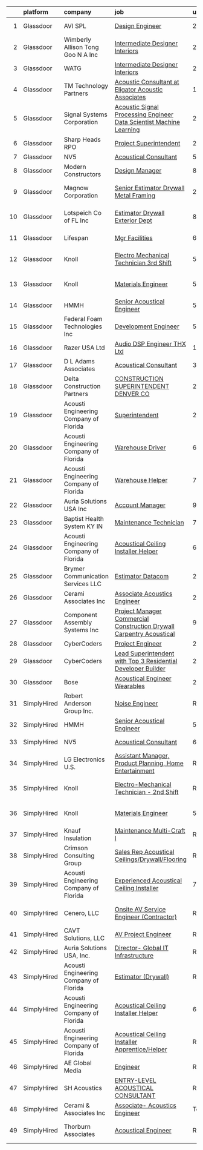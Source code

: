 

|    | platform    | company                                | job                                                                                                                                                                                                                                                                                                                                                                                                                                                                                                                                                                                                                                                                                                                                                                                                                                                                                                                                                                                                                                                                                                                                                                                                                                                                                                                                                                                                            | update_time   | location                  |
|---:|:------------|:---------------------------------------|:---------------------------------------------------------------------------------------------------------------------------------------------------------------------------------------------------------------------------------------------------------------------------------------------------------------------------------------------------------------------------------------------------------------------------------------------------------------------------------------------------------------------------------------------------------------------------------------------------------------------------------------------------------------------------------------------------------------------------------------------------------------------------------------------------------------------------------------------------------------------------------------------------------------------------------------------------------------------------------------------------------------------------------------------------------------------------------------------------------------------------------------------------------------------------------------------------------------------------------------------------------------------------------------------------------------------------------------------------------------------------------------------------------------|:--------------|:--------------------------|
|  1 | Glassdoor   | AVI SPL                                | [Design Engineer](https://www.glassdoor.com/partner/jobListing.htm?pos=119&ao=1136043&s=58&guid=000001818f5d17cabc3e250289f47a12&src=GD_JOB_AD&t=SR&vt=w&cs=1_54f3aaf3&cb=1655967652079&jobListingId=1007956196917&jrtk=3-0-1g67lq5vqirm0801-1g67lq605irnm800-c36061d5958a6f0f-)                                                                                                                                                                                                                                                                                                                                                                                                                                                                                                                                                                                                                                                                                                                                                                                                                                                                                                                                                                                                                                                                                                                               | 24h           | Lewisville, TX            |
|  2 | Glassdoor   | Wimberly Allison Tong   Goo N A   Inc  | [Intermediate Designer   Interiors](https://www.glassdoor.com/partner/jobListing.htm?pos=118&ao=1136043&s=58&guid=000001818f5d17cabc3e250289f47a12&src=GD_JOB_AD&t=SR&vt=w&cs=1_a0035c11&cb=1655967652079&jobListingId=1007957725605&jrtk=3-0-1g67lq5vqirm0801-1g67lq605irnm800-89c5c094c03f6177-)                                                                                                                                                                                                                                                                                                                                                                                                                                                                                                                                                                                                                                                                                                                                                                                                                                                                                                                                                                                                                                                                                                             | 24h           | New York, NY              |
|  3 | Glassdoor   | WATG                                   | [Intermediate Designer   Interiors](https://www.glassdoor.com/partner/jobListing.htm?pos=116&ao=1136043&s=58&guid=000001818f5d17cabc3e250289f47a12&src=GD_JOB_AD&t=SR&vt=w&cs=1_dfff2d83&cb=1655967652079&jobListingId=1007957701322&jrtk=3-0-1g67lq5vqirm0801-1g67lq605irnm800-b39dcda150869704-)                                                                                                                                                                                                                                                                                                                                                                                                                                                                                                                                                                                                                                                                                                                                                                                                                                                                                                                                                                                                                                                                                                             | 24h           | New York, NY              |
|  4 | Glassdoor   | TM Technology Partners                 | [Acoustic Consultant at Eligator Acoustic Associates](https://www.glassdoor.com/partner/jobListing.htm?pos=114&ao=1136043&s=58&guid=000001818f5d17cabc3e250289f47a12&src=GD_JOB_AD&t=SR&vt=w&cs=1_6b83917a&cb=1655967652079&jobListingId=1007955823593&jrtk=3-0-1g67lq5vqirm0801-1g67lq605irnm800-c652bbd2d9441aa1-)                                                                                                                                                                                                                                                                                                                                                                                                                                                                                                                                                                                                                                                                                                                                                                                                                                                                                                                                                                                                                                                                                           | 1d            | Remote                    |
|  5 | Glassdoor   | Signal Systems Corporation             | [Acoustic Signal Processing Engineer   Data Scientist  Machine Learning](https://www.glassdoor.com/partner/jobListing.htm?pos=106&ao=1110586&s=58&guid=000001818f5d17cabc3e250289f47a12&src=GD_JOB_AD&t=SR&vt=w&ea=1&cs=1_3f1d6d7e&cb=1655967652079&jobListingId=1007956838548&cpc=F45C15D234B746DE&jrtk=3-0-1g67lq5vqirm0801-1g67lq605irnm800-96c0718053dcc8de--6NYlbfkN0A2NX-yk-5saWumjHCeW1U7wjRG-yaZl6appTnwIWK0f8rKwxSZ_KunMwK6fICiLI7qhyb3VAP4n1P5rpdvWk_RblNP3dRrd7v1Vt5Rd7f2v0TATNLpa-x9D-YfHHQZnzCxjYNM3HlWGZn4DUHSM-NU1Njd63DZ3dR8OOiRnctXV-JdZGNwclMjFVL0PJPke_eWrTf1mCeIs4vGZ9_rVHn8_zhSumDJFIyav5Js348FcR3CinAe8uS1jhk76ok07JMVvRCbyAuuRp3ilwW9JYzcn1zjzX16FMQdkoqSywIAHHsgMcXboRDilC4BhBmR6TyqrwCVF_OHZL2b4IuHweke-RlIlWZndIOSKF1CKQ519y5FCD_uIb6w9nyRhpWihI1SdksYdEnhHssijWVvpT4KUWqOyW9VPSXjrD_MUNw1LEv4c_FPh6k30IEQxjPtCq_7bo4-XxnnmLsFvQ-lUb2EsHKSV_neSUhrDd3ufTMWuvTTk5nLCejXUkqX0X7kPtUCuxpH4iQrQg%3D%3D)                                                                                                                                                                                                                                                                                                                                                                                                                                                                                  | 24h           | Washington, DC            |
|  6 | Glassdoor   | Sharp Heads RPO                        | [Project Superintendent](https://www.glassdoor.com/partner/jobListing.htm?pos=125&ao=1136043&s=58&guid=000001818f5d17cabc3e250289f47a12&src=GD_JOB_AD&t=SR&vt=w&ea=1&cs=1_f8520de1&cb=1655967652080&jobListingId=1007951853472&jrtk=3-0-1g67lq5vqirm0801-1g67lq605irnm800-cc615165c85f0b3f-)                                                                                                                                                                                                                                                                                                                                                                                                                                                                                                                                                                                                                                                                                                                                                                                                                                                                                                                                                                                                                                                                                                                   | 2d            | Pasadena, CA              |
|  7 | Glassdoor   | NV5                                    | [Acoustical Consultant](https://www.glassdoor.com/partner/jobListing.htm?pos=105&ao=1110586&s=58&guid=000001818f5d17cabc3e250289f47a12&src=GD_JOB_AD&t=SR&vt=w&cs=1_47d1f35a&cb=1655967652077&jobListingId=1007946881444&cpc=E521981D00147CE2&jrtk=3-0-1g67lq5vqirm0801-1g67lq605irnm800-38cdf447902cd2f5--6NYlbfkN0B5ErWgTX1DuGpFjBtn3pzOpOEUZEj9qW8_LUrm9Vw7kb2d5uWKfKRSYXAKobuQtLPhqHvOEZ1PGhdB-n3aOgFi45vtzqWAP4EhptpqTz7YMNA4VKDL4_zGYFUS0E5On5jgH0aHjpg7543t5wInzkdd1RDQT_JEXGQOWENOVsbbIWvof75BxFcwmABk_USQIfqVDBy9rjjgBIvjasyfMw2wTZph3ZZukEE7JqnBhfaxMKycjJD2n7zJgjFf_jaBNiR82Bvv_VwiCVCvjrRLjoM9-02ByIt236WU3XaLOAdCmkvu-PumRq1wRQquFCo97SeVsr3F7eG-yyMUGsr2Kz9_L-GcmjRs7H6BKyeZc6qBM-VxzYYZxY2JMnuMjLCdON9GcoqCCsK9Gk_8AhT0lhB3xw6qxp3290LBI65IVEcmNt21ruTMhDDBQPMV9eOh82p1nbHBaNDDAyVeIftgPs9QdOcw9D9CR54G2tbzzN_NWv-ZmgZsgfE7h8o8RPaL9pVdvkSgmkCQBFBmdXF_jhozWHp2mYvnKleFF6WXw0GzurAHeMe29DcFl16qkehc-m12_D1UKdDzPfYifzo0FUXWkmBq-SLSzFMt0ebsNWqarMmvb97GEK950oX69YJkzGMdsrmM2T2V3b4IvumPXJ0tmJm_1ZEIr36wAdN7KP0dVp894DsHoWX858rRY37KwRH6St5BsKavuP2olyCx97ArAOzwG44XGvFK2dsxElUGTQ%3D%3D)                                                                                                                                                                                                                                                                                                        | 5d            | Cary, NC                  |
|  8 | Glassdoor   | Modern Constructors                    | [Design Manager](https://www.glassdoor.com/partner/jobListing.htm?pos=109&ao=1110586&s=58&guid=000001818f5d17cabc3e250289f47a12&src=GD_JOB_AD&t=SR&vt=w&cs=1_4dab17cc&cb=1655967652078&jobListingId=1007939620389&cpc=654405A9B1E0A9F5&jrtk=3-0-1g67lq5vqirm0801-1g67lq605irnm800-300defbae6808bc2--6NYlbfkN0BWVtuHEz6AyLENZZH3gEjPS7Gwob6ZhKSPXajVqwrpD3OBljrUokon_Y6eCt-wPOCodp57VRj0D6BSsrDGh8VzJZpaMW3sS4BuqlSuiRsob81PvRaY0cRxvVk8lYNdrAt9ji2fGNny54oeytuB3lLRZs_Ne6WuwD25wDDKeiwbEEMIJHlyOa1oM62TxDbiMHtjxcpUV9QbZ8C-SBaR2yTf4uO1CJp00WqLrnW2idOluiZfM_vC95t7tt0n7Q0PmM865By_GWE_IdLjtK7sP33R-kA9s5-bVTvw95MhNhJjalDQ2UXyh85WzlPcoYPLSrGQ8Vym-cgQnPv38IZrXyXDvxtT-rptiJB7cw0c_zFsuMs0A48zNrzbpgZNO1L9yuZFqE1d8Doo8ANzgQw17ZC2O75T2I0199xl_y8uTCzTgPYK3nwQBMsEzivPuLHTxH9vjoDr6AdTzC3s6HU1-luaQ1tEcfhOMzG-vDYr1It3jffUS3Fq-VUIVvbyUVcQWPwjDjVK7D3gzTvuN3Lk49BpHKBVbKeaMaI%3D)                                                                                                                                                                                                                                                                                                                                                                                                                                                                                                                             | 8d            | Houston, TX               |
|  9 | Glassdoor   | Magnow Corporation                     | [Senior Estimator   Drywall   Metal Framing](https://www.glassdoor.com/partner/jobListing.htm?pos=126&ao=1136043&s=58&guid=000001818f5d17cabc3e250289f47a12&src=GD_JOB_AD&t=SR&vt=w&ea=1&cs=1_b5889be6&cb=1655967652080&jobListingId=1007952242248&jrtk=3-0-1g67lq5vqirm0801-1g67lq605irnm800-50ec9679581eebf9-)                                                                                                                                                                                                                                                                                                                                                                                                                                                                                                                                                                                                                                                                                                                                                                                                                                                                                                                                                                                                                                                                                               | 2d            | Rancho Dominguez, CA      |
| 10 | Glassdoor   | Lotspeich Co  of FL  Inc               | [Estimator   Drywall   Exterior Dept](https://www.glassdoor.com/partner/jobListing.htm?pos=123&ao=1136043&s=58&guid=000001818f5d17cabc3e250289f47a12&src=GD_JOB_AD&t=SR&vt=w&cs=1_27415cd8&cb=1655967652080&jobListingId=1007938937908&jrtk=3-0-1g67lq5vqirm0801-1g67lq605irnm800-da026c87751400ef-)                                                                                                                                                                                                                                                                                                                                                                                                                                                                                                                                                                                                                                                                                                                                                                                                                                                                                                                                                                                                                                                                                                           | 8d            | Fort Lauderdale, FL       |
| 11 | Glassdoor   | Lifespan                               | [Mgr Facilities](https://www.glassdoor.com/partner/jobListing.htm?pos=120&ao=1136043&s=58&guid=000001818f5d17cabc3e250289f47a12&src=GD_JOB_AD&t=SR&vt=w&cs=1_c0fa06ab&cb=1655967652079&jobListingId=1007945347526&jrtk=3-0-1g67lq5vqirm0801-1g67lq605irnm800-8b9404dad8a8cf05-)                                                                                                                                                                                                                                                                                                                                                                                                                                                                                                                                                                                                                                                                                                                                                                                                                                                                                                                                                                                                                                                                                                                                | 6d            | Providence, RI            |
| 12 | Glassdoor   | Knoll                                  | [Electro Mechanical Technician   3rd Shift](https://www.glassdoor.com/partner/jobListing.htm?pos=104&ao=1110586&s=58&guid=000001818f5d17cabc3e250289f47a12&src=GD_JOB_AD&t=SR&vt=w&ea=1&cs=1_3423f054&cb=1655967652078&jobListingId=1007948405562&cpc=836FE5B94F8D537D&jrtk=3-0-1g67lq5vqirm0801-1g67lq605irnm800-836adb7bc904872e--6NYlbfkN0Bs6Hrdpyvs2o5KmtMOE3ow_2qlp-VEg8AFa-3mMondyt9WiYGJDEittzCcqQ0pU4JhNpVoVZGgeF16LqonrSQ76sCGOBUSDQXKC6EuW4Ga6nPz8odLAKeACT15QvkqCP4UjPzPcNMSbVNQTT6k9cIONFZa_Q_a3yhPAw0rmg6OGYVKIyLdnxAKtMYtH79Cz7Kt-ZFeSiDaqLjoN7TMlFHq2CJZf_JESrO9v_K9OLC52dlPPBTKwaeDZ5SoP8NLr6UvROP8Ru_OPKFr7Z_Ew6pqNZNysScJg3-NZu4A1gkEos3QFCZ0_AB1hdMTYf-3A3gUFTA23sb5OT-gd_krzPUlHypQnzYcPH9450sOT52R3CWEXD29HRkAJdKf0Y4hh5SpcH1WhNM2A9nvGsvy8j788IZ8FyxFKpmKedoXscm9WV0ubZ6xCt5YgI3g5i4jWeJvW0CMO_ksmv89P2f27LPXoUi7IFZypnajG4xsd9c3dSTVZZYG2P3OJ3iKlFfDB3KaYXdszUvbuPV-nAPgPOXxqGUx7M9I8yrhfaTwS9pFr1AmoURDL2wPoqqZC64xQvgj7gZt8_Liw2n4cxVRUp5e9aOCBrfNl7j-nx1JISYDeIRckoKB-Rtn7fePKM-bV928ONrJg7LgWgt-ccMgOkQh3rUtT-4_VQDxDA1Q4w0U7DOvHVTyjm6wbW2R66v3XwoE43hPsGhFlOg8HfdUMNHWQsuL0xjKu7wbTUd8TnC8pqtJNVz9VjhQB8tlRGtLqH96Y9rwY2VW-bn1sFa1r8iFPQ8rPPSdfS1uCkoRd7G6u8jNEhXNtVGGjy81vJ6mg72GK65r_fVJyfOnmFX4aEhgFmtw8t83BG-K7l3FCM-k31QBqqhKPIASZU1mSchuF1HPr4lSEhB5DADnLt5d5vLw)                                                                                                           | 5d            | East Greenville, PA       |
| 13 | Glassdoor   | Knoll                                  | [Materials Engineer](https://www.glassdoor.com/partner/jobListing.htm?pos=103&ao=1110586&s=58&guid=000001818f5d17cabc3e250289f47a12&src=GD_JOB_AD&t=SR&vt=w&ea=1&cs=1_22028389&cb=1655967652078&jobListingId=1007948405528&cpc=76F449EC3649FD14&jrtk=3-0-1g67lq5vqirm0801-1g67lq605irnm800-738c4eeeea4829cc--6NYlbfkN0Bs6Hrdpyvs2o5KmtMOE3ow_2qlp-VEg8AFa-3mMondyt9WiYGJDEittzCcqQ0pU4JhNpVoVZGgeHrYmZxFpF72hoPFIrD2EMFoAcAYCkgtReb68TsoCmkoHu1E7XzO0NC8qdDrAgxjNvzNbnKflDO3Le8zz5mXoDb3cJsiTWgPZ_9RwwFe9jU3L_5O6Ub4QJCOGVDCKvTDXeu30fNUERoCXfRSzlAyVbzOpwxw6Ka7BkV0cakm-tiaA0WsOn5dT_ZjVjaJ80QVaYiIP-JWNSUfrZ1RRdXpm_Om20MzdV_WqSFLIzSzyxcJMPn_nEiFF4tV39rHi1iWgTmrg0i0i-1CI58K3Ah0Ho3iFRh6Vi9Ax8IrzB7zvYy0AwvBsp5RPSQPKVJNYMMDr8Zi5X2azAhXOpUpphguKHUVAFiGbmRU5gwd_mZFZa97gGjvyulDRyXuxAkPkyFwBIZvyqqUQs0ZTITcNwE6kWSkGXVFGVkPLDrSzoEjVKnK82yQafEDTnmgxdx88jGlztXcqsoH2KseZXAkgH8faicL5k1LNlhxLhQls_WTZetl0usyxVc5Isi5kOIV1g8TiibK9fXSuMRtgLi3tOz0CzJU4dsRRWbKTsUN8CK30IPDjkxcerTjq3ZkhF2KooeRXLCkCBF6mmQVHSDzyUv1rN_t_vMboDtMUbX-aES9FKJD5YASrchGQkxsjIUrtBLlFI7aKXn9J4E2lJlRn23BQyLlXrEpr9ByyHsNiIUv_i2dACd87j7lpbw1vTZ6VWFfPZphB-y4Q9xz6h8w14Bt_ThUSVGDIzI43cr2YOCx8Ze6CVWKsLqYsoQc0k53iAHOTPrQrYBcb3v4UraCbglajFkK6-0mfFGxt8UL4t3NsHbUMiMio9Xgbi_OChFuO_KGlkRHa4DjV1t1)                                                                                                                                  | 5d            | East Greenville, PA       |
| 14 | Glassdoor   | HMMH                                   | [Senior Acoustical Engineer](https://www.glassdoor.com/partner/jobListing.htm?pos=122&ao=1136043&s=58&guid=000001818f5d17cabc3e250289f47a12&src=GD_JOB_AD&t=SR&vt=w&ea=1&cs=1_d1ab2173&cb=1655967652080&jobListingId=1007947614045&jrtk=3-0-1g67lq5vqirm0801-1g67lq605irnm800-ef45211b434df602-)                                                                                                                                                                                                                                                                                                                                                                                                                                                                                                                                                                                                                                                                                                                                                                                                                                                                                                                                                                                                                                                                                                               | 5d            | Remote                    |
| 15 | Glassdoor   | Federal Foam Technologies  Inc         | [Development Engineer](https://www.glassdoor.com/partner/jobListing.htm?pos=102&ao=1110586&s=58&guid=000001818f5d17cabc3e250289f47a12&src=GD_JOB_AD&t=SR&vt=w&ea=1&cs=1_05a0d0bd&cb=1655967652077&jobListingId=1007947940552&cpc=533549D2FE051FA5&jrtk=3-0-1g67lq5vqirm0801-1g67lq605irnm800-ef86a5c03f3610f6--6NYlbfkN0A2cWPv4WwwwsK-OqGx29RZ2Cn8DxvKG2W112bVX1U7wWnkf1H17aEarXen-Vs4_K0x0C0G9H6TQOSr_-WNGU1mSVG3EAoL07kugMEyHyS1RO0bfcztZ45fqUNF-aWZM5z8gstW6FXqOkdA8HsnUklK6ssTEaXMYbYtSHvZgsdxPZmIZ0zr9ADGdlP0LOB2QK33leBtMQO6fExVDm1g_PMO_f72swzsXsUTAtYSF6AD70QP66hJ1VQkOFs6XqksZCnHuFCfflZtUGNgE_MIqUdBowlqICTevnYF-7tlaQjYsYOxFgen7kVx9nNILEhdHDCV1r0gz29eXI2WJ2vYLKzUNfEeuVNsYYDPCn1BDXqa8tkf5mRZ3wQkvJlUREKo13PuWLQSr-IFTtgOfdabhm1ns9o2VPyqRGjYXlooaBHI-z0Fs1mf6gc2Mnxux8FYCUlYaCJyJ0CAdK-tKeiTTD8GrmANJD1w7iNXQkh4lwKLDxtlXaAg4x1qCQakUPwQsF_XQWYq_hvoDg%3D%3D)                                                                                                                                                                                                                                                                                                                                                                                                                                                                                                                                    | 5d            | New Richmond, WI          |
| 16 | Glassdoor   | Razer USA Ltd                          | [Audio DSP Engineer  THX  Ltd  ](https://www.glassdoor.com/partner/jobListing.htm?pos=128&ao=1136043&s=58&guid=000001818f5d17cabc3e250289f47a12&src=GD_JOB_AD&t=SR&vt=w&cs=1_e6876ff7&cb=1655967652080&jobListingId=1007929771967&jrtk=3-0-1g67lq5vqirm0801-1g67lq605irnm800-c16985831cd54b74-)                                                                                                                                                                                                                                                                                                                                                                                                                                                                                                                                                                                                                                                                                                                                                                                                                                                                                                                                                                                                                                                                                                                | 13d           | Remote                    |
| 17 | Glassdoor   | D  L  Adams Associates                 | [Acoustical Consultant](https://www.glassdoor.com/partner/jobListing.htm?pos=113&ao=1136043&s=58&guid=000001818f5d17cabc3e250289f47a12&src=GD_JOB_AD&t=SR&vt=w&cs=1_82a84808&cb=1655967652079&jobListingId=1007950644579&jrtk=3-0-1g67lq5vqirm0801-1g67lq605irnm800-4a09dd97bd898b36-)                                                                                                                                                                                                                                                                                                                                                                                                                                                                                                                                                                                                                                                                                                                                                                                                                                                                                                                                                                                                                                                                                                                         | 3d            | Remote                    |
| 18 | Glassdoor   | Delta Construction Partners            | [CONSTRUCTION SUPERINTENDENT   DENVER  CO](https://www.glassdoor.com/partner/jobListing.htm?pos=107&ao=1110586&s=58&guid=000001818f5d17cabc3e250289f47a12&src=GD_JOB_AD&t=SR&vt=w&ea=1&cs=1_e19081ea&cb=1655967652078&jobListingId=1007956911282&cpc=E521981D00147CE2&jrtk=3-0-1g67lq5vqirm0801-1g67lq605irnm800-903b15f88aa66c73--6NYlbfkN0Cj-0AWFk8YIAzjPUqSAORsb3FxrUXsbyXR4lOB2TLv2tyYKygTso0NBI3XodKDDUmGlZdu-kdxsVVforq47A2PkfD3sF3fdXtHsbhOusrj_kM51WjMKCU6SOf8kvfrX7SEMk7CpDx3PILo_LDk35i3dU2ZKjtRvTScuYcqi6DSia0zWKJUOFFkAzhEhVz5KRe0o2C-gYD8rSH1kF6wuSIXL-AtmAIfkopyHIfl9WVz8XPullnqrpJ3o7QGrtLiZQlMtFjD84KGQrTOty3nN0QvUnZuzdOMsWlc2v4KJPGimRdoOSgFH9I_BhnQdMFpUX9cpS42Vw5cj5OWSfJhfLsen3V_Deb0LUEDp7jpndFkucd-9HJp4fIXTsTlD6EuIbxo25iP5vck_kyT-C5NoJss60RTc-CAZWkvEqIl2E0n83sadb_HhU75xznG_Mrksd8EgEffrSU6_jNjQ-smJsqlewYTcSTpZCwEA7mXj-6S-LpaJEljmveDBYpFXXOg4lc8M6IWuVXR-qIRqm9CRkGHit8vwSWVj5y8loKW5jQuwuyxoNpLunW0Yx8QHHy1iktMY9cqJauShRP74xVLNxhEFawUiz3TZBzsm7laaNHqzg%3D%3D)                                                                                                                                                                                                                                                                                                                                                                                                                | 24h           | Denver, CO                |
| 19 | Glassdoor   | Acousti Engineering Company of Florida | [Superintendent](https://www.glassdoor.com/partner/jobListing.htm?pos=130&ao=1136043&s=58&guid=000001818f5d17cabc3e250289f47a12&src=GD_JOB_AD&t=SR&vt=w&ea=1&cs=1_960d7ba7&cb=1655967652080&jobListingId=1007956799237&jrtk=3-0-1g67lq5vqirm0801-1g67lq605irnm800-36fb09ec2a4207ff-)                                                                                                                                                                                                                                                                                                                                                                                                                                                                                                                                                                                                                                                                                                                                                                                                                                                                                                                                                                                                                                                                                                                           | 24h           | Charleston, SC            |
| 20 | Glassdoor   | Acousti Engineering Company of Florida | [Warehouse Driver](https://www.glassdoor.com/partner/jobListing.htm?pos=121&ao=1136043&s=58&guid=000001818f5d17cabc3e250289f47a12&src=GD_JOB_AD&t=SR&vt=w&ea=1&cs=1_25e87fa4&cb=1655967652079&jobListingId=1007944984820&jrtk=3-0-1g67lq5vqirm0801-1g67lq605irnm800-0d7d3f53ee2ae166-)                                                                                                                                                                                                                                                                                                                                                                                                                                                                                                                                                                                                                                                                                                                                                                                                                                                                                                                                                                                                                                                                                                                         | 6d            | Garner, NC                |
| 21 | Glassdoor   | Acousti Engineering Company of Florida | [Warehouse Helper](https://www.glassdoor.com/partner/jobListing.htm?pos=112&ao=1136043&s=58&guid=000001818f5d17cabc3e250289f47a12&src=GD_JOB_AD&t=SR&vt=w&ea=1&cs=1_b91fff73&cb=1655967652079&jobListingId=1007942835930&jrtk=3-0-1g67lq5vqirm0801-1g67lq605irnm800-0d3d544fbfcae196-)                                                                                                                                                                                                                                                                                                                                                                                                                                                                                                                                                                                                                                                                                                                                                                                                                                                                                                                                                                                                                                                                                                                         | 7d            | Tampa, FL                 |
| 22 | Glassdoor   | Auria Solutions USA  Inc               | [Account Manager](https://www.glassdoor.com/partner/jobListing.htm?pos=124&ao=1136043&s=58&guid=000001818f5d17cabc3e250289f47a12&src=GD_JOB_AD&t=SR&vt=w&ea=1&cs=1_6485fe45&cb=1655967652080&jobListingId=1007935934805&jrtk=3-0-1g67lq5vqirm0801-1g67lq605irnm800-40165cacb6787e11-)                                                                                                                                                                                                                                                                                                                                                                                                                                                                                                                                                                                                                                                                                                                                                                                                                                                                                                                                                                                                                                                                                                                          | 9d            | Southfield, MI            |
| 23 | Glassdoor   | Baptist Health System KY   IN          | [Maintenance Technician](https://www.glassdoor.com/partner/jobListing.htm?pos=129&ao=1136043&s=58&guid=000001818f5d17cabc3e250289f47a12&src=GD_JOB_AD&t=SR&vt=w&cs=1_b6819e6a&cb=1655967652080&jobListingId=1007942474973&jrtk=3-0-1g67lq5vqirm0801-1g67lq605irnm800-ccdf2012f0d8f899-)                                                                                                                                                                                                                                                                                                                                                                                                                                                                                                                                                                                                                                                                                                                                                                                                                                                                                                                                                                                                                                                                                                                        | 7d            | Richmond, KY              |
| 24 | Glassdoor   | Acousti Engineering Company of Florida | [Acoustical Ceiling Installer Helper](https://www.glassdoor.com/partner/jobListing.htm?pos=111&ao=1136043&s=58&guid=000001818f5d17cabc3e250289f47a12&src=GD_JOB_AD&t=SR&vt=w&ea=1&cs=1_4277ed62&cb=1655967652079&jobListingId=1007944723181&jrtk=3-0-1g67lq5vqirm0801-1g67lq605irnm800-6c0dcea35b021549-)                                                                                                                                                                                                                                                                                                                                                                                                                                                                                                                                                                                                                                                                                                                                                                                                                                                                                                                                                                                                                                                                                                      | 6d            | Garner, NC                |
| 25 | Glassdoor   | Brymer Communication Services LLC      | [Estimator   Datacom](https://www.glassdoor.com/partner/jobListing.htm?pos=127&ao=1136043&s=58&guid=000001818f5d17cabc3e250289f47a12&src=GD_JOB_AD&t=SR&vt=w&ea=1&cs=1_a790e37d&cb=1655967652080&jobListingId=1007952600924&jrtk=3-0-1g67lq5vqirm0801-1g67lq605irnm800-aaf7ed25e9749c82-)                                                                                                                                                                                                                                                                                                                                                                                                                                                                                                                                                                                                                                                                                                                                                                                                                                                                                                                                                                                                                                                                                                                      | 2d            | Dallas, TX                |
| 26 | Glassdoor   | Cerami   Associates Inc                | [Associate  Acoustics Engineer](https://www.glassdoor.com/partner/jobListing.htm?pos=115&ao=1136043&s=58&guid=000001818f5d17cabc3e250289f47a12&src=GD_JOB_AD&t=SR&vt=w&ea=1&cs=1_9657b4ec&cb=1655967652079&jobListingId=1007957013624&jrtk=3-0-1g67lq5vqirm0801-1g67lq605irnm800-d38de64c525973b1-)                                                                                                                                                                                                                                                                                                                                                                                                                                                                                                                                                                                                                                                                                                                                                                                                                                                                                                                                                                                                                                                                                                            | 24h           | New York, NY              |
| 27 | Glassdoor   | Component Assembly Systems  Inc        | [Project Manager Commercial Construction Drywall Carpentry Acoustical](https://www.glassdoor.com/partner/jobListing.htm?pos=101&ao=1110586&s=58&guid=000001818f5d17cabc3e250289f47a12&src=GD_JOB_AD&t=SR&vt=w&ea=1&cs=1_0705e729&cb=1655967652077&jobListingId=1007935934231&cpc=A01C6279D92D7ADF&jrtk=3-0-1g67lq5vqirm0801-1g67lq605irnm800-6a605ab1d05b13e6--6NYlbfkN0CPEiJEzZq4I_K6S6Q9VC1QMfIsI0INZ1UYi7vjgDL48YaPGGDdkp1ZptggltuiVEahaoSkjo_nPwvC16fFSZtThfw4oQZdEXq8bQBBN7x6qIAhAZQZgVwy4V0zA2pBjPzqAUnFVwXcr4Ji6iywunNJEhkQOB46ytsqEBuYkZsS9UumQJ5kuTOhFhGULIwIXSohLGtvQxleRAu8ypOri6ttXqGyIPoZBYLSxNuF3ySHOtWonJ81rfApz-nVrjDEAgWs5_f1Vbj6a56nQwKVX-OGnsak5iofkI-XyKnZ0MsBeaI6sQxmTvnDRrmi47ld24kWbK5ON5DjTAIx5viIS6Am9MgEKBoWlO5a0bou7Er1szIrO818JCfDGaVRTdGNDeHY1XoDTHBey_phfpw4HG5b-xPfv8tNewzFbWw-mAqwCNP7z20r8AdCXY2rdKbXyRkLP_LZBAXB6i6nqd-SuPSHro0PVZt_85kvP94fp_3c2p10e0dUN3TU2R1Z4fViqzZQrpuBw9v2YZHCvHJCDMS676caDg5Wnzs7Uq59Osd4DNbhErBpIQGDISo_1uDuN2VGmftBdLAqzg%3D%3D)                                                                                                                                                                                                                                                                                                                                                                                                                    | 9d            | Lanham, MD                |
| 28 | Glassdoor   | CyberCoders                            | [Project Engineer](https://www.glassdoor.com/partner/jobListing.htm?pos=108&ao=1110586&s=58&guid=000001818f5d17cabc3e250289f47a12&src=GD_JOB_AD&t=SR&vt=w&cs=1_9d0cfb3c&cb=1655967652078&jobListingId=1007951481609&cpc=A65DF3A704A48F9B&jrtk=3-0-1g67lq5vqirm0801-1g67lq605irnm800-5e15ce86a82f10a5--6NYlbfkN0CpFJQzrgRR8WqXWK1qKKEqALWJw739KlKqr2H-MSI4eoBlI4EFrmor2FYZMP3muM02F11t3FVaQMQHKNdiL5kgjUclVIdnNTKm21E__u8sObD8h5LtCVPK7LWfQDutxH8HbR6RbGNz-KrR1MENm6UIXdDNjcIxCHmu03pDfYFV_bv2A-PvE7WbecSdjk6WuTJMPORW_CSyvMxNV3IhkDW0JSLWnjB72YNQHO40OGk-CO-bffPbcavXboOzEyxaBUtD92vGLhw5_UZx0f7Vp93ZTtxWb7j_995bV2pnGkyaShENuGQf6rH48tJ4Uk1BtxDe_uVAs6bvpFcKSYfuQxaTwMbaooWo-6On3hyPraMAATjeg6aGgi-0MlUAjbbtmYWPwkiQJv6f0IJ_MbuPkNTglty2lwO0dhtBNOx1PFwb7q3GN3vHDD6ItaFNcBnXk-Ga87UD2seO_I6zAAMA31EgSrJgCw1Emuemu2sJHFwgfgTlo8U8bv5VIfJio-EfAR9PUF-JFf9DMXKEReRQ2ldWVToLekRgZ8W-Nv_DO5eHoYqFBtZcUmqcfvGCL17mqr55vBMeGM3cOYMkzTasYbQOvTq7F3_YIjjRNpjTGpwj0qqiLf6Z5s7he9y8ExWiOoisDTbghXPrV6i0kb-1-Ei1KDF88H5Ym-6ZgNcm1c7zKV-Eokn8FwGp8c5WmV3e-zEsiMrvAHidUQy2tIz9xfH6dZjzbehFhdJqKFqun42Yt2HHU_vWUc0-4YwL4C_SZ6IywrI8QYbhwYWZ2v8PZg81tPswGYFsB8TYUmLl6Oz4QBh1HiNEFzDn9wlJiCClR1bi_bBrSFDXCdRVrNT8y_2tNJOdxGu3PHvAKImVxnR7nrgzmuL2uj02Y45MfCuHMl3ozZVPizT-P_cnTBxoXhG6wDrFs9VRg2vB_dNCbAAB2iD9Ujmz9WC5t4zUEBQgPlsZI2GW-sFFPqA7u3N5IxbkiViSJY0P3AQ%3D)                                                           | 2d            | Eugene, OR                |
| 29 | Glassdoor   | CyberCoders                            | [Lead Superintendent with Top 3 Residential Developer Builder](https://www.glassdoor.com/partner/jobListing.htm?pos=110&ao=1110586&s=58&guid=000001818f5d17cabc3e250289f47a12&src=GD_JOB_AD&t=SR&vt=w&cs=1_d72f1619&cb=1655967652078&jobListingId=1007957267352&cpc=334ABAF5D42DC775&jrtk=3-0-1g67lq5vqirm0801-1g67lq605irnm800-8f778e128005a1da--6NYlbfkN0CpFJQzrgRR8WqXWK1qKKEqALWJw739KlKqr2H-MSI4eoBlI4EFrmor2FYZMP3muM1JQSspqDQOLW9e5X81G2H_9WaSGRARG1KBvcTxkF5qn-Cda89ULhxr_fRuEXvTfndCQccz-XSgCxFMZxTR8Dy_2jLGiLXCMy5eTGC63eZF67rTFnkZHYhYAPWiUGMtMp4FYWfjNkUrQYKAZr4znGE-Ovdd4xZayukqUSQG0iI7u7SDKXJhSR3ZqiT5-omjkRHHb9ZYkyE8671AbAMiiam8wUwYvBMV8nIHDz4CfXWclDw0qmJpMjuQzVZ7IkEpc1VxoJ2Ve9GD6K1WPxFwoL6QkB-ELdknBDrq4k9lhNlfQR9SDubNA5kO2mHvn-kjOviReD-27NkghN_ornbBxWyLy_XYhi7sPwhs5MqIjSZKDSUeU0IwftsQVRJKT9IHBdZrDAhEv4Hriy0qwlR5-1C83uCyxO86LvDLZUyz7WWiDAEdcIpeNHAxhnSsWkJlzpWt1liNgKWrQRUer4godwMCYS1bpun8hkvS6HleRfHyIsuZlL2hDkFH8VJEOTNoBeVQkvyjDcpuoA-mWpzfLsIDMBubOEpf4TOo_gcRjmsNIrdOYPEv_7Ywij65--841DMwUYS1JBAqwBUK9EfgihZhJ7yvHh3ENriDyeJ3YVicKmZVxTWUE0ZjSUTOeVvjjgh1Pkd_59mJvbw4yXd2rcZtIhczLH9l3o6DMRbWn49DJud4TJK7RYK3u7w3XGd7Qbko_-3RDIE6o3Zq0dOZmjOTajp7HVri4Y-F5rM8AJ7a7QNASOenp3MKObHg_W8XHW4m6ax7Xri6lz4vNxQOKd8kYn6Aks3Jla4L9NS197pONX0DUCASKpv7posL0lb3POTNjApmEtCu4JAxPOIq_NO5BE1auIKHcKS6RhExVmO2btw8BOkroRTNezg9jrze6i-rgKSbUIQ7y4f4LT8I6JixOOGk5rS8RDVwBKr5AN7ABg%3D%3D) | 24h           | Portland, OR              |
| 30 | Glassdoor   | Bose                                   | [Acoustical Engineer   Wearables](https://www.glassdoor.com/partner/jobListing.htm?pos=117&ao=1136043&s=58&guid=000001818f5d17cabc3e250289f47a12&src=GD_JOB_AD&t=SR&vt=w&cs=1_e4e9ab58&cb=1655967652079&jobListingId=1007952082596&jrtk=3-0-1g67lq5vqirm0801-1g67lq605irnm800-c8985d2e91d53a23-)                                                                                                                                                                                                                                                                                                                                                                                                                                                                                                                                                                                                                                                                                                                                                                                                                                                                                                                                                                                                                                                                                                               | 2d            | Framingham, MA            |
| 31 | SimplyHired | Robert Anderson Group Inc.             | [Noise Engineer](https://www.simplyhired.com/job/cDVfwJH-JU5-yM38TBygwEaBW1plWiJydPdEDcaX2TDlAzDntcbhNQ?q=acoustical+engineering)                                                                                                                                                                                                                                                                                                                                                                                                                                                                                                                                                                                                                                                                                                                                                                                                                                                                                                                                                                                                                                                                                                                                                                                                                                                                              | Recently      | Detroit, MI               |
| 32 | SimplyHired | HMMH                                   | [Senior Acoustical Engineer](https://www.simplyhired.com/job/86ufYhz715QQCyHpBg99oYlbUZk2_yojOnkwWsv7aD2yxJAY5Eln4g?q=acoustical+engineering)                                                                                                                                                                                                                                                                                                                                                                                                                                                                                                                                                                                                                                                                                                                                                                                                                                                                                                                                                                                                                                                                                                                                                                                                                                                                  | 5d            | Remote                    |
| 33 | SimplyHired | NV5                                    | [Acoustical Consultant](https://www.simplyhired.com/job/gU9pPIZyc-qoIZtc5Bb7t62Y4sGn2iEzDFOdzUwpA-5mzAeezjDwVw?q=acoustical+engineering)                                                                                                                                                                                                                                                                                                                                                                                                                                                                                                                                                                                                                                                                                                                                                                                                                                                                                                                                                                                                                                                                                                                                                                                                                                                                       | 6d            | Las Vegas, NV             |
| 34 | SimplyHired | LG Electronics U.S.                    | [Assistant Manager, Product Planning, Home Entertainment](https://www.simplyhired.com/job/Pu0WoMv9TpQG3DhVVq9DHuHTXWsPhOU6NUyQs_iW0y-CmeRpVtqIFQ?q=acoustical+engineering)                                                                                                                                                                                                                                                                                                                                                                                                                                                                                                                                                                                                                                                                                                                                                                                                                                                                                                                                                                                                                                                                                                                                                                                                                                     | Recently      | Englewood Cliffs, NJ      |
| 35 | SimplyHired | Knoll                                  | [Electro-Mechanical Technician - 2nd Shift](https://www.simplyhired.com/job/ZeAXQz2pn4FE6u_oYXxRskPuk_aKqsTiqx588IHlSnc4JTecV_wEBA?q=acoustical+engineering)                                                                                                                                                                                                                                                                                                                                                                                                                                                                                                                                                                                                                                                                                                                                                                                                                                                                                                                                                                                                                                                                                                                                                                                                                                                   | Recently      | East Greenville, PA       |
| 36 | SimplyHired | Knoll                                  | [Materials Engineer](https://www.simplyhired.com/job/lRrU13Kkc4iUz_RnuKAFgkx_oMvN9f6CxVMrmVculIzPQu_Ws_v8_g?q=acoustical+engineering)                                                                                                                                                                                                                                                                                                                                                                                                                                                                                                                                                                                                                                                                                                                                                                                                                                                                                                                                                                                                                                                                                                                                                                                                                                                                          | 5d            | East Greenville, PA       |
| 37 | SimplyHired | Knauf Insulation                       | [Maintenance Multi-Craft l](https://www.simplyhired.com/job/MIolJeHFbunOzGQE3b6JdFJHMzmS86mTQXHGztacBoWfwLqclGt9SA?q=acoustical+engineering)                                                                                                                                                                                                                                                                                                                                                                                                                                                                                                                                                                                                                                                                                                                                                                                                                                                                                                                                                                                                                                                                                                                                                                                                                                                                   | Recently      | Inwood, WV                |
| 38 | SimplyHired | Crimson Consulting Group               | [Sales Rep Acoustical Ceilings/Drywall/Flooring](https://www.simplyhired.com/job/KmDMnfj-d72WKZxQ4Fi-j8R-qIVuFvdO_JeR-XXKf6xL27tsykbnEg?q=acoustical+engineering)                                                                                                                                                                                                                                                                                                                                                                                                                                                                                                                                                                                                                                                                                                                                                                                                                                                                                                                                                                                                                                                                                                                                                                                                                                              | Recently      | Charlotte, NC             |
| 39 | SimplyHired | Acousti Engineering Company of Florida | [Experienced Acoustical Ceiling Installer](https://www.simplyhired.com/job/xhYYzLxeymdDpORsu-0SL8kEqQf9WZve2TgBn1OfuBuvZRnzPC8Wnw?q=acoustical+engineering)                                                                                                                                                                                                                                                                                                                                                                                                                                                                                                                                                                                                                                                                                                                                                                                                                                                                                                                                                                                                                                                                                                                                                                                                                                                    | 7d            | Richmond, VA +7 locations |
| 40 | SimplyHired | Cenero, LLC                            | [Onsite AV Service Engineer (Contractor)](https://www.simplyhired.com/job/L0txaO-AVpfQvKzg26TFCH3ySWb9G2VjuQzQTZZ1uUADXwo0HACskw?q=acoustical+engineering)                                                                                                                                                                                                                                                                                                                                                                                                                                                                                                                                                                                                                                                                                                                                                                                                                                                                                                                                                                                                                                                                                                                                                                                                                                                     | Recently      | San Francisco, CA         |
| 41 | SimplyHired | CAVT Solutions, LLC                    | [AV Project Engineer](https://www.simplyhired.com/job/QyWO_lH0zp6hiPORvJqW7dv6dQq72igDnDnDg_0tKpIYvAC65Ytwmg?q=acoustical+engineering)                                                                                                                                                                                                                                                                                                                                                                                                                                                                                                                                                                                                                                                                                                                                                                                                                                                                                                                                                                                                                                                                                                                                                                                                                                                                         | Recently      | North Andover, MA         |
| 42 | SimplyHired | Auria Solutions USA, Inc.              | [Director- Global IT Infrastructure](https://www.simplyhired.com/job/zl7SIwHNv5zZoyAkkpS_CIWJQYm6JC_LHhd0tX0HeAjozMbMZ1uoMw?q=acoustical+engineering)                                                                                                                                                                                                                                                                                                                                                                                                                                                                                                                                                                                                                                                                                                                                                                                                                                                                                                                                                                                                                                                                                                                                                                                                                                                          | Recently      | Southfield, MI            |
| 43 | SimplyHired | Acousti Engineering Company of Florida | [Estimator (Drywall)](https://www.simplyhired.com/job/1T8j4Rv4eAm0XN3cqBOwvQL0oOSRwXySD_y8Hf8VdT9aoQKBBU6NPw?q=acoustical+engineering)                                                                                                                                                                                                                                                                                                                                                                                                                                                                                                                                                                                                                                                                                                                                                                                                                                                                                                                                                                                                                                                                                                                                                                                                                                                                         | Recently      | Raleigh, NC +1 location   |
| 44 | SimplyHired | Acousti Engineering Company of Florida | [Acoustical Ceiling Installer Helper](https://www.simplyhired.com/job/X2XP3SXdmAt9hjvgQhM_K3ugG0MumxtSTQYyfjHO3gVRFXdVzNm2DQ?q=acoustical+engineering)                                                                                                                                                                                                                                                                                                                                                                                                                                                                                                                                                                                                                                                                                                                                                                                                                                                                                                                                                                                                                                                                                                                                                                                                                                                         | 6d            | Garner, NC +4 locations   |
| 45 | SimplyHired | Acousti Engineering Company of Florida | [Acoustical Ceiling Installer Apprentice/Helper](https://www.simplyhired.com/job/DgX4ksdWI8iOVl99FEu9vWiXEr4rmVhWDZU0zrOWCE9gnqKRahlX1w?q=acoustical+engineering)                                                                                                                                                                                                                                                                                                                                                                                                                                                                                                                                                                                                                                                                                                                                                                                                                                                                                                                                                                                                                                                                                                                                                                                                                                              | Recently      | Alachua, FL +4 locations  |
| 46 | SimplyHired | AE Global Media                        | [Engineer](https://www.simplyhired.com/job/uXTiuZaUOUC3A-Cm9xz-zwkZX0-usz6k-wJkIJ5RQEmDdrYZ2FPq-A?q=acoustical+engineering)                                                                                                                                                                                                                                                                                                                                                                                                                                                                                                                                                                                                                                                                                                                                                                                                                                                                                                                                                                                                                                                                                                                                                                                                                                                                                    | Recently      | Charlotte, NC             |
| 47 | SimplyHired | SH Acoustics                           | [ENTRY-LEVEL ACOUSTICAL CONSULTANT](https://www.simplyhired.com/job/66OLpf9flm8y90TZ8VZNJA87bhrU_jlUBDU40TZq3H5URx5ogv_KYQ?q=acoustical+engineering)                                                                                                                                                                                                                                                                                                                                                                                                                                                                                                                                                                                                                                                                                                                                                                                                                                                                                                                                                                                                                                                                                                                                                                                                                                                           | Recently      | Milford, CT               |
| 48 | SimplyHired | Cerami & Associates Inc                | [Associate- Acoustics Engineer](https://www.simplyhired.com/job/UupmPBJtbJ2UalKivsGJ7GaGQpWv7_M5iw381isbCRGaFzGWUNhqCQ?q=acoustical+engineering)                                                                                                                                                                                                                                                                                                                                                                                                                                                                                                                                                                                                                                                                                                                                                                                                                                                                                                                                                                                                                                                                                                                                                                                                                                                               | Today         | New York, NY              |
| 49 | SimplyHired | Thorburn Associates                    | [Acoustical Engineer](https://www.simplyhired.com/job/THO59Xa554dI0A7zeuGc6A_vF580fBLUGpp4QIsrrGgY7ptb8D8MJQ?q=acoustical+engineering)                                                                                                                                                                                                                                                                                                                                                                                                                                                                                                                                                                                                                                                                                                                                                                                                                                                                                                                                                                                                                                                                                                                                                                                                                                                                         | Recently      | Charlotte, NC +1 location |